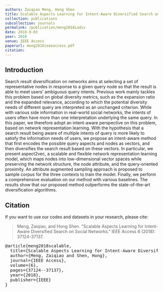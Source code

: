 ```yaml
---
authors: Zaiqiao Meng, Hong Shen
title: Scalable Aspects Learning for Intent-Aware Diversified Search on Social Networks
collection: publications
subcollection: journals
permalink: /publication/meng2018iadiv
date: 2018-9-03
year: 2018
venue: IEEE Access
paperurl: meng2018ieeeaccess.pdf
citation:
---
```


## Introduction

Search result diversification on networks aims at selecting a set of representative nodes in response to a given query node so that the result is able to meet users' ambiguous query intents. Previous work mainly tackles this problem based on global diversity metrics, such as the expansion ratio and the expanded relevance, according to which the potential diversity needs of different query are interpreted as an unchanged criterion. While with various side information in real-world social networks, the intents of users often have more than one interpretation underlying the same query. In this paper, we therefore adopt an intent-aware perspective on this problem, based on network representation learning. With the hypothesis that a search result being aware of multiple intents of query is more likely to satisfy the information needs of users, we propose an intent-aware method that first encodes the possible query aspects and nodes as vectors, and then diversifies the search result based on these vectors. In particular, we present aspect2vec, a scalable and flexible network representation learning model, which maps nodes into low-dimensional vector spaces while preserving the network structure, the node attribute, and the query-oriented proximity. An attribute augmented sampling approach is proposed to sample corpus for the three contexts to train the model. Finally, we perform a comprehensive evaluation on our method with various baselines. The results show that our proposed method outperforms the state-of-the-art diversification algorithms.

## Citation

If you want to use our codes and datasets in your research, please cite:
>Meng, Zaiqiao, and Hong Shen. "Scalable Aspects Learning for Intent-Aware Diversified Search on Social Networks." IEEE Access 6 (2018): 37124-37137.

<pre>
@article{meng2018scalable,
  title={Scalable Aspects Learning for Intent-Aware Diversified Search on Social Networks},
  author={Meng, Zaiqiao and Shen, Hong},
  journal={IEEE Access},
  volume={6},
  pages={37124--37137},
  year={2018},
  publisher={IEEE}
}
</pre>

